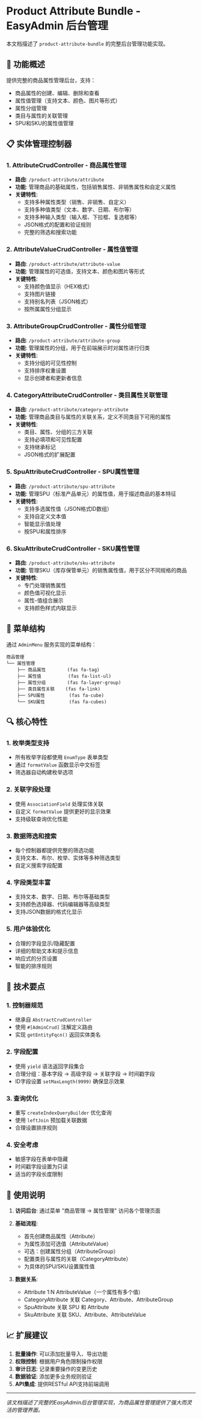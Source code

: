 # Product Attribute Bundle - EasyAdmin 后台管理

本文档描述了 `product-attribute-bundle` 的完整后台管理功能实现。

## 🎯 功能概述

提供完整的商品属性管理后台，支持：
- 商品属性的创建、编辑、删除和查看
- 属性值管理（支持文本、颜色、图片等形式）
- 属性分组管理
- 类目与属性的关联管理  
- SPU和SKU的属性值管理

## 📋 实体管理控制器

### 1. AttributeCrudController - 商品属性管理
- **路由**: `/product-attribute/attribute`
- **功能**: 管理商品的基础属性，包括销售属性、非销售属性和自定义属性
- **关键特性**:
  - 支持多种属性类型（销售、非销售、自定义）
  - 支持多种值类型（文本、数字、日期、布尔等）
  - 支持多种输入类型（输入框、下拉框、复选框等）
  - JSON格式的配置和验证规则
  - 完整的筛选和搜索功能

### 2. AttributeValueCrudController - 属性值管理
- **路由**: `/product-attribute/attribute-value`
- **功能**: 管理属性的可选值，支持文本、颜色和图片等形式
- **关键特性**:
  - 支持颜色值显示（HEX格式）
  - 支持图片链接
  - 支持别名列表（JSON格式）
  - 按所属属性分组显示

### 3. AttributeGroupCrudController - 属性分组管理
- **路由**: `/product-attribute/attribute-group`
- **功能**: 管理属性的分组，用于在前端展示时对属性进行归类
- **关键特性**:
  - 支持分组的可见性控制
  - 支持排序权重设置
  - 显示创建者和更新者信息

### 4. CategoryAttributeCrudController - 类目属性关联管理
- **路由**: `/product-attribute/category-attribute`
- **功能**: 管理商品类目与属性的关联关系，定义不同类目下可用的属性
- **关键特性**:
  - 类目、属性、分组的三方关联
  - 支持必填项和可见性配置
  - 支持继承标记
  - JSON格式的扩展配置

### 5. SpuAttributeCrudController - SPU属性管理
- **路由**: `/product-attribute/spu-attribute`
- **功能**: 管理SPU（标准产品单元）的属性值，用于描述商品的基本特征
- **关键特性**:
  - 支持多选属性值（JSON格式ID数组）
  - 支持自定义文本值
  - 智能显示值处理
  - 按SPU和属性排序

### 6. SkuAttributeCrudController - SKU属性管理
- **路由**: `/product-attribute/sku-attribute`
- **功能**: 管理SKU（库存保管单元）的销售属性值，用于区分不同规格的商品
- **关键特性**:
  - 专门处理销售属性
  - 颜色值可视化显示
  - 属性-值组合展示
  - 支持颜色样式内联显示

## 🎨 菜单结构

通过 `AdminMenu` 服务实现的菜单结构：

```
商品管理
└── 属性管理
    ├── 商品属性        (fas fa-tag)
    ├── 属性值          (fas fa-list-ul)  
    ├── 属性分组        (fas fa-layer-group)
    ├── 类目属性关联    (fas fa-link)
    ├── SPU属性         (fas fa-cube)
    └── SKU属性         (fas fa-cubes)
```

## 🔍 核心特性

### 1. 枚举类型支持
- 所有枚举字段都使用 `EnumType` 表单类型
- 通过 `formatValue` 函数显示中文标签
- 筛选器自动构建枚举选项

### 2. 关联字段处理
- 使用 `AssociationField` 处理实体关联
- 自定义 `formatValue` 提供更好的显示效果
- 支持级联查询优化性能

### 3. 数据筛选和搜索
- 每个控制器都提供完整的筛选功能
- 支持文本、布尔、枚举、实体等多种筛选类型
- 自定义搜索字段配置

### 4. 字段类型丰富
- 支持文本、数字、日期、布尔等基础类型
- 支持颜色选择器、代码编辑器等高级类型
- 支持JSON数据的格式化显示

### 5. 用户体验优化
- 合理的字段显示/隐藏配置
- 详细的帮助文本和提示信息
- 响应式的分页设置
- 智能的排序规则

## 📝 技术要点

### 1. 控制器规范
- 继承自 `AbstractCrudController`
- 使用 `#[AdminCrud]` 注解定义路由
- 实现 `getEntityFqcn()` 返回实体类名

### 2. 字段配置
- 使用 `yield` 语法返回字段集合
- 合理分组：基本字段 -> 高级字段 -> 关联字段 -> 时间戳字段
- ID字段设置 `setMaxLength(9999)` 确保显示效果

### 3. 查询优化
- 重写 `createIndexQueryBuilder` 优化查询
- 使用 `leftJoin` 预加载关联数据
- 合理设置排序规则

### 4. 安全考虑
- 敏感字段在表单中隐藏
- 时间戳字段设置为只读
- 适当的字段长度限制

## 🚀 使用说明

1. **访问后台**: 通过菜单 "商品管理 -> 属性管理" 访问各个管理页面

2. **基础流程**:
   - 首先创建商品属性（Attribute）
   - 为属性添加可选值（AttributeValue）
   - 可选：创建属性分组（AttributeGroup）
   - 配置类目与属性的关联（CategoryAttribute）
   - 为具体的SPU/SKU设置属性值

3. **数据关系**:
   - Attribute 1:N AttributeValue（一个属性有多个值）
   - CategoryAttribute 关联 Category、Attribute、AttributeGroup
   - SpuAttribute 关联 SPU 和 Attribute
   - SkuAttribute 关联 SKU、Attribute、AttributeValue

## 📈 扩展建议

1. **批量操作**: 可以添加批量导入、导出功能
2. **权限控制**: 根据用户角色限制操作权限
3. **审计日志**: 记录重要操作的变更历史
4. **数据验证**: 添加更多业务规则验证
5. **API集成**: 提供RESTful API支持前端调用

---

*该文档描述了完整的EasyAdmin后台管理实现，为商品属性管理提供了强大而灵活的管理界面。*